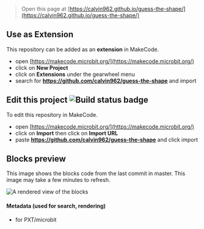 
> Open this page at [https://calvin962.github.io/guess-the-shape/](https://calvin962.github.io/guess-the-shape/)

## Use as Extension

This repository can be added as an **extension** in MakeCode.

* open [https://makecode.microbit.org/](https://makecode.microbit.org/)
* click on **New Project**
* click on **Extensions** under the gearwheel menu
* search for **https://github.com/calvin962/guess-the-shape** and import

## Edit this project ![Build status badge](https://github.com/calvin962/guess-the-shape/workflows/MakeCode/badge.svg)

To edit this repository in MakeCode.

* open [https://makecode.microbit.org/](https://makecode.microbit.org/)
* click on **Import** then click on **Import URL**
* paste **https://github.com/calvin962/guess-the-shape** and click import

## Blocks preview

This image shows the blocks code from the last commit in master.
This image may take a few minutes to refresh.

![A rendered view of the blocks](https://github.com/calvin962/guess-the-shape/raw/master/.github/makecode/blocks.png)

#### Metadata (used for search, rendering)

* for PXT/microbit
<script src="https://makecode.com/gh-pages-embed.js"></script><script>makeCodeRender("{{ site.makecode.home_url }}", "{{ site.github.owner_name }}/{{ site.github.repository_name }}");</script>
